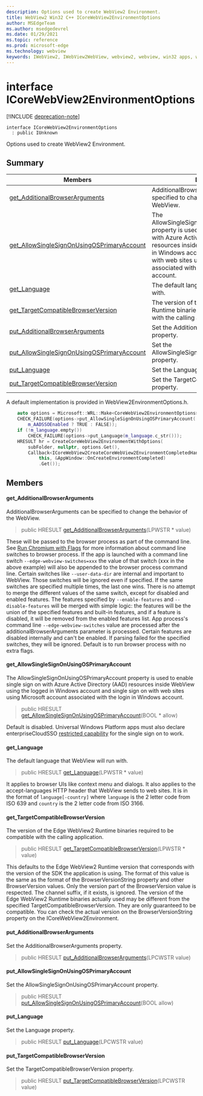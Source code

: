 ```yaml
---
description: Options used to create WebView2 Environment.
title: WebView2 Win32 C++ ICoreWebView2EnvironmentOptions
author: MSEdgeTeam
ms.author: msedgedevrel
ms.date: 01/29/2021
ms.topic: reference
ms.prod: microsoft-edge
ms.technology: webview
keywords: IWebView2, IWebView2WebView, webview2, webview, win32 apps, win32, edge, ICoreWebView2, ICoreWebView2Controller, browser control, edge html, ICoreWebView2EnvironmentOptions
---
```


# interface ICoreWebView2EnvironmentOptions 

[!INCLUDE [deprecation-note](../includes/deprecation-note.md)]

```
interface ICoreWebView2EnvironmentOptions
  : public IUnknown
```

Options used to create WebView2 Environment.

## Summary

 Members                        | Descriptions
--------------------------------|---------------------------------------------
[get_AdditionalBrowserArguments](#get_additionalbrowserarguments) | AdditionalBrowserArguments can be specified to change the behavior of the WebView.
[get_AllowSingleSignOnUsingOSPrimaryAccount](#get_allowsinglesignonusingosprimaryaccount) | The AllowSingleSignOnUsingOSPrimaryAccount property is used to enable single sign on with Azure Active Directory (AAD) resources inside WebView using the logged in Windows account and single sign on with web sites using Microsoft account associated with the login in Windows account.
[get_Language](#get_language) | The default language that WebView will run with.
[get_TargetCompatibleBrowserVersion](#get_targetcompatiblebrowserversion) | The version of the Edge WebView2 Runtime binaries required to be compatible with the calling application.
[put_AdditionalBrowserArguments](#put_additionalbrowserarguments) | Set the AdditionalBrowserArguments property.
[put_AllowSingleSignOnUsingOSPrimaryAccount](#put_allowsinglesignonusingosprimaryaccount) | Set the AllowSingleSignOnUsingOSPrimaryAccount property.
[put_Language](#put_language) | Set the Language property.
[put_TargetCompatibleBrowserVersion](#put_targetcompatiblebrowserversion) | Set the TargetCompatibleBrowserVersion property.

A default implementation is provided in WebView2EnvironmentOptions.h.

```cpp
    auto options = Microsoft::WRL::Make<CoreWebView2EnvironmentOptions>();
    CHECK_FAILURE(options->put_AllowSingleSignOnUsingOSPrimaryAccount(
        m_AADSSOEnabled ? TRUE : FALSE));
    if (!m_language.empty())
        CHECK_FAILURE(options->put_Language(m_language.c_str()));
    HRESULT hr = CreateCoreWebView2EnvironmentWithOptions(
        subFolder, nullptr, options.Get(),
        Callback<ICoreWebView2CreateCoreWebView2EnvironmentCompletedHandler>(
            this, &AppWindow::OnCreateEnvironmentCompleted)
            .Get());
```

## Members

#### get_AdditionalBrowserArguments 

AdditionalBrowserArguments can be specified to change the behavior of the WebView.

> public HRESULT [get_AdditionalBrowserArguments](#get_additionalbrowserarguments)(LPWSTR * value)

These will be passed to the browser process as part of the command line. See [Run Chromium with Flags](https://aka.ms/RunChromiumWithFlags) for more information about command line switches to browser process. If the app is launched with a command line switch `--edge-webview-switches=xxx` the value of that switch (xxx in the above example) will also be appended to the browser process command line. Certain switches like `--user-data-dir` are internal and important to WebView. Those switches will be ignored even if specified. If the same switches are specified multiple times, the last one wins. There is no attempt to merge the different values of the same switch, except for disabled and enabled features. The features specified by `--enable-features` and `--disable-features` will be merged with simple logic: the features will be the union of the specified features and built-in features, and if a feature is disabled, it will be removed from the enabled features list. App process's command line `--edge-webview-switches` value are processed after the additionalBrowserArguments parameter is processed. Certain features are disabled internally and can't be enabled. If parsing failed for the specified switches, they will be ignored. Default is to run browser process with no extra flags.

#### get_AllowSingleSignOnUsingOSPrimaryAccount 

The AllowSingleSignOnUsingOSPrimaryAccount property is used to enable single sign on with Azure Active Directory (AAD) resources inside WebView using the logged in Windows account and single sign on with web sites using Microsoft account associated with the login in Windows account.

> public HRESULT [get_AllowSingleSignOnUsingOSPrimaryAccount](#get_allowsinglesignonusingosprimaryaccount)(BOOL * allow)

Default is disabled. Universal Windows Platform apps must also declare enterpriseCloudSSO [restricted capability](https://docs.microsoft.com/windows/uwp/packaging/app-capability-declarations#restricted-capabilities) for the single sign on to work.

#### get_Language 

The default language that WebView will run with.

> public HRESULT [get_Language](#get_language)(LPWSTR * value)

It applies to browser UIs like context menu and dialogs. It also applies to the accept-languages HTTP header that WebView sends to web sites. It is in the format of `language[-country]` where `language` is the 2 letter code from ISO 639 and `country` is the 2 letter code from ISO 3166.

#### get_TargetCompatibleBrowserVersion 

The version of the Edge WebView2 Runtime binaries required to be compatible with the calling application.

> public HRESULT [get_TargetCompatibleBrowserVersion](#get_targetcompatiblebrowserversion)(LPWSTR * value)

This defaults to the Edge WebView2 Runtime version that corresponds with the version of the SDK the application is using. The format of this value is the same as the format of the BrowserVersionString property and other BrowserVersion values. Only the version part of the BrowserVersion value is respected. The channel suffix, if it exists, is ignored. The version of the Edge WebView2 Runtime binaries actually used may be different from the specified TargetCompatibleBrowserVersion. They are only guaranteed to be compatible. You can check the actual version on the BrowserVersionString property on the ICoreWebView2Environment.

#### put_AdditionalBrowserArguments 

Set the AdditionalBrowserArguments property.

> public HRESULT [put_AdditionalBrowserArguments](#put_additionalbrowserarguments)(LPCWSTR value)

#### put_AllowSingleSignOnUsingOSPrimaryAccount 

Set the AllowSingleSignOnUsingOSPrimaryAccount property.

> public HRESULT [put_AllowSingleSignOnUsingOSPrimaryAccount](#put_allowsinglesignonusingosprimaryaccount)(BOOL allow)

#### put_Language 

Set the Language property.

> public HRESULT [put_Language](#put_language)(LPCWSTR value)

#### put_TargetCompatibleBrowserVersion 

Set the TargetCompatibleBrowserVersion property.

> public HRESULT [put_TargetCompatibleBrowserVersion](#put_targetcompatiblebrowserversion)(LPCWSTR value)

